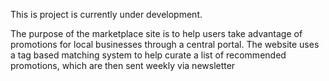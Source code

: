 This is project is currently under development.

The purpose of the marketplace site is to help users take advantage of promotions for local businesses through a central portal. The website uses a tag based
matching system to help curate a list of recommended promotions, which are then sent weekly via newsletter

